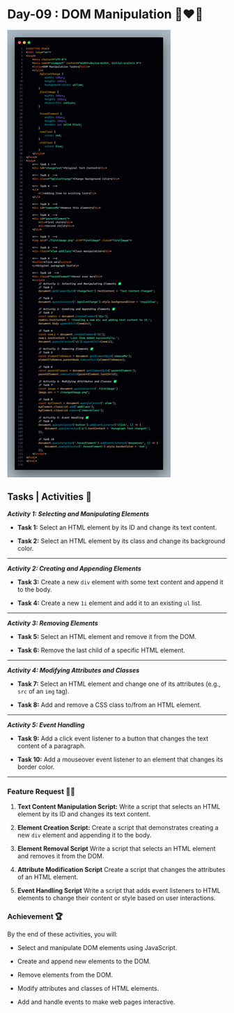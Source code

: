 # Day-09 : DOM Manipulation 🍵❤️‍🔥

![Day-09 Code Snap](Day-09%20Code%20Snap.png)

## Tasks | Activities 🌟

_**Activity 1: Selecting and Manipulating Elements**_

- **Task 1:** Select an HTML element by its ID and change its text content. 

- **Task 2:** Select an HTML element by its class and change its background color. 

<hr/>

_**Activity 2: Creating and Appending Elements**_

- **Task 3:** Create a new `div` element with some text content and append it to the body.

- **Task 4:** Create a new `1i` element and add it to an existing `ul` list.

<hr/>

_**Activity 3: Removing Elements**_

- **Task 5:** Select an HTML element and remove it from the DOM.

- **Task 6:** Remove the last child of a specific HTML element.

<hr/>

_**Activity 4: Modifying Attributes and Classes**_

- **Task 7:** Select an HTML element and change one of its attributes (e.g., `src` of an `img` tag).

- **Task 8:** Add and remove a CSS class to/from an HTML element.

<hr/>

_**Activity 5: Event Handling**_

- **Task 9:** Add a click event listener to a button that changes the text content of a paragraph.

- **Task 10:** Add a mouseover event listener to an element that changes its border color.

<hr/>

### Feature Request 🙇‍♂️

1. **Text Content Manipulation Script:** Write a script that selects an HTML element by its ID and changes its text content. 

2. **Element Creation Script:** Create a script that demonstrates creating a new `div` element and appending it to the body.

3. **Element Removal Script**  Write a script that selects an HTML element and removes it from the DOM. 

4. **Attribute Modification Script**  Create a script that changes the attributes of an HTML element.

5. **Event Handling Script**  Write a script that adds event listeners to HTML elements to change their content or style based on user interactions.

### Achievement 🏆

By the end of these activities, you will:

- Select and manipulate DOM elements using JavaScript.

- Create and append new elements to the DOM.

- Remove elements from the DOM.

- Modify attributes and classes of HTML elements.

- Add and handle events to make web pages interactive.
